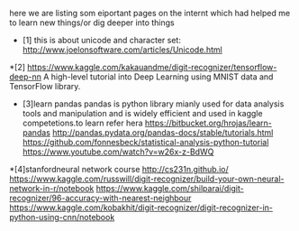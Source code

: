 
here we are listing som eiportant pages on the internt which had helped me to learn new things/or dig deeper into things 

* [1] this is about unicode and character set:
   http://www.joelonsoftware.com/articles/Unicode.html

*[2] https://www.kaggle.com/kakauandme/digit-recognizer/tensorflow-deep-nn
A high-level tutorial into Deep Learning using MNIST data and TensorFlow library.

* [3]learn pandas
pandas is python library mianly used for data analysis tools and manipulation and is widely efficient and used in kaggle competetions.to learn refer hera
https://bitbucket.org/hrojas/learn-pandas
http://pandas.pydata.org/pandas-docs/stable/tutorials.html
https://github.com/fonnesbeck/statistical-analysis-python-tutorial
https://www.youtube.com/watch?v=w26x-z-BdWQ

*[4]stanfordneural network course
http://cs231n.github.io/
https://www.kaggle.com/russwill/digit-recognizer/build-your-own-neural-network-in-r/notebook
https://www.kaggle.com/shilparai/digit-recognizer/96-accuracy-with-nearest-neighbour
https://www.kaggle.com/kobakhit/digit-recognizer/digit-recognizer-in-python-using-cnn/notebook